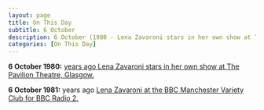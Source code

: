```yaml
---
layout: page
title: On This Day
subtitle: 6 October
description: 6 October (1980 - Lena Zavaroni stars in her own show at The Pavilion Theatre, Glasgow. 1981 - [Lena Zavaroni at the BBC Manchester Variety Club.)
categories: [On This Day]
---
```


**6 October 1980:**
[<span id="age1"></span> years ago Lena Zavaroni stars in her own show at The Pavilion Theatre, Glasgow.](/theatre/the%20lena%20zavaroni%20show/1980/10/06/the-lena-zavaroni-show.html)

**6 October 1981:**
<span id="age2"></span> years ago [Lena Zavaroni at the BBC Manchester Variety Club for BBC Radio 2.](/bbc%20radio%202/1981/10/06/lena-zavaroni-at-the-bbc-manchester-variety-club.html)

<!-- Script for calculating number of years ago -->
<script>
var dob = '19801006';
var year = Number(dob.substr(0, 4));
var month = Number(dob.substr(4, 2)) - 1;
var day = Number(dob.substr(6, 2));
var today = new Date();
var age1 = today.getFullYear() - year;
if (today.getMonth() < month || (today.getMonth() == month && today.getDate() < day)) {
age1--;
}
document.getElementById("age1").innerHTML=age1;

var dob = '19811006';
var year = Number(dob.substr(0, 4));
var month = Number(dob.substr(4, 2)) - 1;
var day = Number(dob.substr(6, 2));
var today = new Date();
var age2 = today.getFullYear() - year;
if (today.getMonth() < month || (today.getMonth() == month && today.getDate() < day)) {
age2--;
}
document.getElementById("age2").innerHTML=age2;
</script>
<!-- Scripts -->
<script src="https://code.jquery.com/jquery-2.1.1.min.js"></script>
<script src="/materialize/js/materialize.min.js"></script>
<script src="/materialize/js/init.js"></script>

